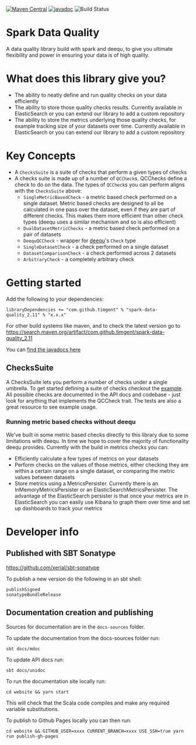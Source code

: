 [![Maven Central](https://maven-badges.herokuapp.com/maven-central/com.github.timgent/spark-data-quality_2.11/badge.svg)](https://maven-badges.herokuapp.com/maven-central/com.github.timgent/spark-data-quality_2.11)
[![javadoc](https://javadoc.io/badge2/com.github.timgent/spark-data-quality_2.11/javadoc.svg)](https://javadoc.io/doc/com.github.timgent/spark-data-quality_2.11)
![Build Status](https://github.com/timgent/spark-data-quality/workflows/Scala%20CI/badge.svg)

# Spark Data Quality
A data quality library build with spark and deequ, to give you ultimate flexibility and power in ensuring your data
is of high quality.

# What does this library give you?
* The ability to neatly define and run quality checks on your data efficiently
* The ability to store those quality checks results. Currently available in ElasticSearch or you can extend our library to add a custom repository
* The ability to store the metrics underlying those quality checks, for example tracking size of your datasets over time. Currently available in ElasticSearch or you can extend our library to add a custom repository

# Key Concepts
* A `ChecksSuite` is a suite of checks that perform a given types of checks
* A checks suite is made up of a number of `QCCheck`s. QCChecks define a check to do on the data. The types of `QCCheck`s
you can perform aligns with the `ChecksSuite` above:
    * `SingleMetricBasedCheck` - a metric based check performed on a single dataset. Metric based checks are designed
    to all be calculated in one pass over the dataset, even if they are part of different checks. This makes them more
    efficient than other check types (deequ uses a similar mechanism and so is also efficient)
    * `DualDatasetMetricChecks` - a metric based check performed on a pair of datasets
    * `DeequQCCheck` - wrapper for [deequ](https://github.com/awslabs/deequ/tree/master/src/main/scala/com/amazon/deequ)'s `Check` type
    * `SingleDatasetCheck` - a check performed on a single dataset
    * `DatasetComparisonCheck` - a check performed across 2 datasets
    * `ArbitraryCheck` - a completely arbitrary check

# Getting started
Add the following to your dependencies:
```
libraryDependencies += "com.github.timgent" % "spark-data-quality_2.11" % "x.x.x"
```
For other build systems like maven, and to check the latest version go to 
https://search.maven.org/artifact/com.github.timgent/spark-data-quality_2.11

You can [find the javadocs here](https://www.javadoc.io/doc/com.github.timgent/spark-data-quality_2.11/latest/index.html#package)

## ChecksSuite
A ChecksSuite lets you perform a number of checks under a single umbrella. To get started defining a suite of checks
checkout the [example](src/main/scala/com/github/timgent/sparkdataquality/examples). All possible checks are documented
in the API docs and codebase - just look for anything that implements the QCCheck trait. The tests are also a great
resource to see example usage.

### Running metric based checks without deequ
We've built in some metric based checks directly to this library due to some limitations with deequ. In time we hope
to cover the majority of functionality deequ provides. Currently with the build in metrics checks you can:

* Efficiently calculate a few types of metrics on your datasets
* Perform checks on the values of those metrics, either checking they are within a certain range on a single dataset,
or comparing the metric values between datasets
* Store metrics using a MetricsPersister. Currently there is an InMemoryMetricsPersister or an 
ElasticSearchMetricsPersister. The advantage of the ElasticSearch persister is that once your metrics are in 
ElasticSearch you can easily use Kibana to graph them over time and set up dashboards to track your metrics

# Developer info

## Published with SBT Sonatype
https://github.com/xerial/sbt-sonatype

To publish a new version do the following in an sbt shell:
```
publishSigned
sonatypeBundleRelease
```

## Documentation creation and publishing
Sources for documentation are in the `docs-sources` folder.

To update the documentation from the docs-sources folder run:
```
sbt docs/mdoc
```

To update API docs run:
```
sbt docs/unidoc
```

To run the documentation site locally run:
```
cd website && yarn start
```

This will check that the Scala code compiles and make any required variable substitutions.

To publish to Github Pages locally you can then run:
```
cd website && GITHUB_USER=xxxx CURRENT_BRANCH=xxxx USE_SSH=true yarn run publish-gh-pages
```
